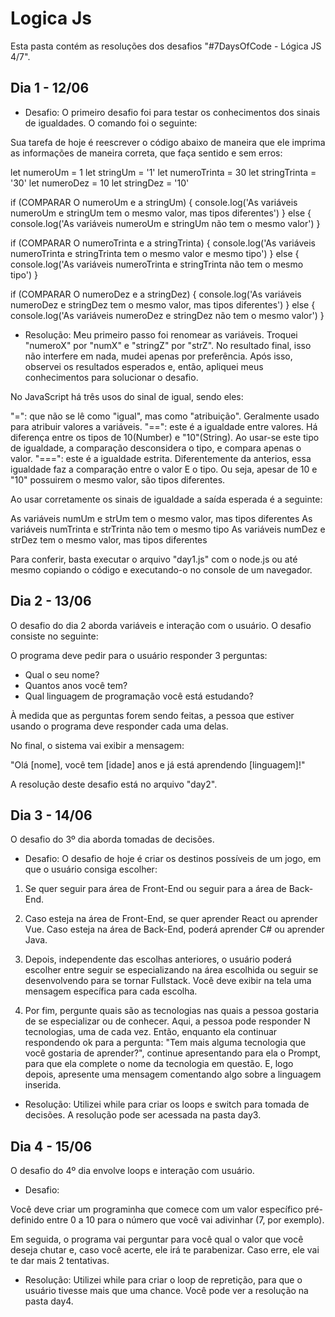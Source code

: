 # Logica Js
Esta pasta contém as resoluções dos desafios "#7DaysOfCode - Lógica JS 4/7".

## Dia 1 - 12/06
- Desafio:
O primeiro desafio foi para testar os conhecimentos dos sinais de igualdades. O comando foi o seguinte:

Sua tarefa de hoje é reescrever o código abaixo de maneira que ele imprima as informações de maneira correta, que faça sentido e sem erros:

let numeroUm = 1
let stringUm = '1'
let numeroTrinta = 30
let stringTrinta = '30'
let numeroDez = 10
let stringDez = '10'

if (COMPARAR O numeroUm e a stringUm) {
  console.log('As variáveis numeroUm e stringUm tem o mesmo valor, mas tipos diferentes')
} else {
  console.log('As variáveis numeroUm e stringUm não tem o mesmo valor')
}

if (COMPARAR O numeroTrinta e a stringTrinta) {
  console.log('As variáveis numeroTrinta e stringTrinta tem o mesmo valor e mesmo tipo')
} else {
  console.log('As variáveis numeroTrinta e stringTrinta não tem o mesmo tipo')
}

if (COMPARAR O numeroDez e a stringDez) {
  console.log('As variáveis numeroDez e stringDez tem o mesmo valor, mas tipos diferentes')
} else {
  console.log('As variáveis numeroDez e stringDez não tem o mesmo valor')
}

- Resolução:
Meu primeiro passo foi renomear as variáveis. Troquei "numeroX" por "numX" e "stringZ" por "strZ". No resultado final, isso não interfere em nada, mudei apenas por preferência. Após isso, observei os resultados esperados e, então, apliquei meus conhecimentos para solucionar o desafio.

No JavaScript há três usos do sinal de igual, sendo eles:

"=": que não se lê como "igual", mas como "atribuição". Geralmente usado para atribuir valores a variáveis.
"==": este é a igualdade entre valores. Há diferença entre os tipos de 10(Number) e "10"(String). Ao usar-se este tipo de igualdade, a comparação desconsidera o tipo, e compara apenas o valor.
"===": este é a igualdade estrita. Diferentemente da anterios, essa igualdade faz a comparação entre o valor E o tipo. Ou seja, apesar de 10 e "10" possuirem o mesmo valor, são tipos diferentes.

Ao usar corretamente os sinais de igualdade a saída esperada é a seguinte:

  As variáveis numUm e strUm tem o mesmo valor, mas tipos diferentes
  As variáveis numTrinta e strTrinta não tem o mesmo tipo
  As variáveis numDez e strDez tem o mesmo valor, mas tipos diferentes

Para conferir, basta executar o arquivo "day1.js" com o node.js ou até mesmo copiando o código e executando-o no console de um navegador.

## Dia 2 - 13/06
O desafio do dia 2 aborda variáveis e interação com o usuário. O desafio consiste no seguinte:


O programa deve pedir para o usuário responder 3 perguntas:

- Qual o seu nome?
- Quantos anos você tem?
- Qual linguagem de programação você está estudando?

À medida que as perguntas forem sendo feitas, a pessoa que estiver usando o programa deve responder cada uma delas.

No final, o sistema vai exibir a mensagem:

"Olá [nome], você tem [idade] anos e já está aprendendo [linguagem]!"

A resolução deste desafio está no arquivo "day2".

## Dia 3 - 14/06
O desafio do 3º dia aborda tomadas de decisões. 
- Desafio:
O desafio de hoje é criar os destinos possíveis de um jogo, em que o usuário consiga escolher:

1. Se quer seguir para área de Front-End ou seguir para a área de Back-End.

2. Caso esteja na área de Front-End, se quer aprender React ou aprender Vue. Caso esteja na área de Back-End, poderá aprender C# ou aprender Java.

3. Depois, independente das escolhas anteriores, o usuário poderá escolher entre seguir se especializando na área escolhida ou seguir se desenvolvendo para se tornar Fullstack. Você deve exibir na tela uma mensagem específica para cada escolha.

4. Por fim, pergunte quais são as tecnologias nas quais a pessoa gostaria de se especializar ou de conhecer. Aqui, a pessoa pode responder N tecnologias, uma de cada vez. Então, enquanto ela continuar respondendo ok para a pergunta: "Tem mais alguma tecnologia que você gostaria de aprender?", continue apresentando para ela o Prompt, para que ela complete o nome da tecnologia em questão. E, logo depois, apresente uma mensagem comentando algo sobre a linguagem inserida.

- Resolução:
Utilizei while para criar os loops e switch para tomada de decisões. A resolução pode ser acessada na pasta day3.

## Dia 4 - 15/06
O desafio do 4º dia envolve loops e interação com usuário.

- Desafio:

Você deve criar um programinha que comece com um valor específico pré-definido entre 0 a 10 para o número que você vai adivinhar (7, por exemplo).

Em seguida, o programa vai perguntar para você qual o valor que você deseja chutar e, caso você acerte, ele irá te parabenizar. Caso erre, ele vai te dar mais 2 tentativas.

- Resolução:
Utilizei while para criar o loop de repretição, para que o usuário tivesse mais que uma chance. Você pode ver a resolução na pasta day4.